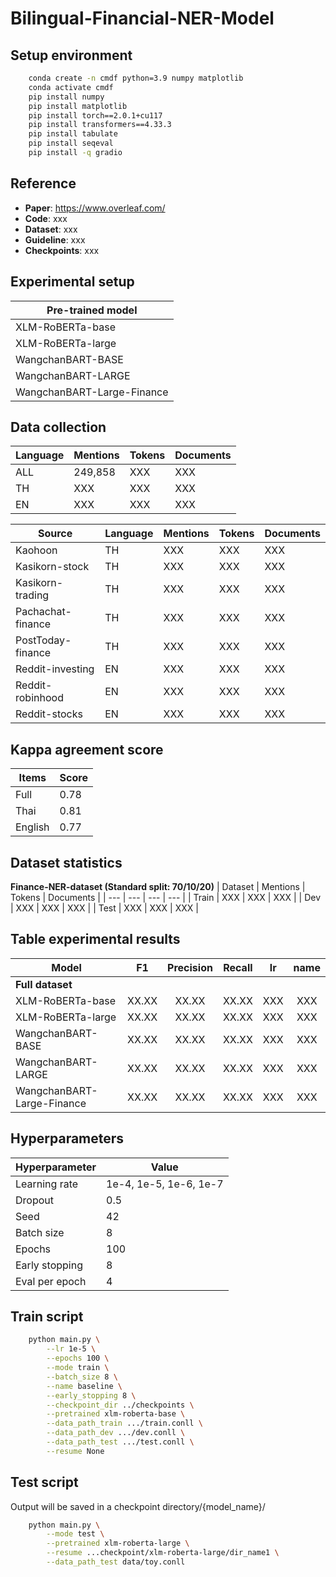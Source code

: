 # Bilingual-Financial-NER-Model

## Setup environment ##
```bash
    conda create -n cmdf python=3.9 numpy matplotlib
    conda activate cmdf
    pip install numpy
    pip install matplotlib
    pip install torch==2.0.1+cu117
    pip install transformers==4.33.3
    pip install tabulate
    pip install seqeval
    pip install -q gradio 
```

## Reference ###
- **Paper**: https://www.overleaf.com/
- **Code**: xxx
- **Dataset**: xxx
- **Guideline**: xxx
- **Checkpoints**: xxx


## Experimental setup ###
| Pre-trained model |
| --- |
| XLM-RoBERTa-base |
| XLM-RoBERTa-large |
| WangchanBART-BASE |
| WangchanBART-LARGE |
| WangchanBART-Large-Finance |


## Data collection ###
Language | Mentions | Tokens | Documents |
| --- | --- | --- | --- |
| ALL | 249,858| XXX | XXX |
| TH | XXX | XXX | XXX |
| EN | XXX | XXX | XXX |

| Source | Language | Mentions | Tokens | Documents |
| --- | --- | --- | --- | --- |
| Kaohoon | TH | XXX | XXX | XXX |
| Kasikorn-stock | TH | XXX | XXX | XXX |
| Kasikorn-trading | TH | XXX | XXX | XXX |
| Pachachat-finance | TH | XXX | XXX | XXX |
| PostToday-finance | TH | XXX | XXX | XXX |
| Reddit-investing | EN | XXX | XXX | XXX |
| Reddit-robinhood | EN | XXX | XXX | XXX |
| Reddit-stocks | EN | XXX | XXX | XXX |


## Kappa agreement score ###
| Items | Score |
| --- | --- |
| Full | 0.78 |
| Thai | 0.81 |
| English | 0.77 |


## Dataset statistics ###
**Finance-NER-dataset (Standard split: 70/10/20)**
| Dataset | Mentions | Tokens | Documents |
| --- | --- | --- | --- |
| Train | XXX | XXX | XXX |
| Dev | XXX | XXX | XXX |
| Test | XXX | XXX | XXX |


## Table experimental results ###
| Model | F1 | Precision | Recall | lr | name |
| --- | :---: | :---: | :---: | :---: | :---: |
| **Full dataset** |
| XLM-RoBERTa-base  | XX.XX | XX.XX | XX.XX | XXX | XXX |
| XLM-RoBERTa-large  | XX.XX | XX.XX | XX.XX | XXX | XXX |
| WangchanBART-BASE  | XX.XX | XX.XX | XX.XX | XXX | XXX |
| WangchanBART-LARGE  | XX.XX | XX.XX | XX.XX | XXX | XXX |
| WangchanBART-Large-Finance  | XX.XX | XX.XX | XX.XX | XXX | XXX |


## Hyperparameters ###
| Hyperparameter | Value |
| --- | --- |
| Learning rate | 1e-4, 1e-5, 1e-6, 1e-7|
| Dropout | 0.5 |
| Seed | 42 |
| Batch size | 8 |
| Epochs | 100 |
| Early stopping | 8 |
| Eval per epoch | 4 |


## Train script
```bash
    python main.py \
        --lr 1e-5 \
        --epochs 100 \
        --mode train \
        --batch_size 8 \
        --name baseline \
        --early_stopping 8 \
        --checkpoint_dir ../checkpoints \
        --pretrained xlm-roberta-base \
        --data_path_train .../train.conll \
        --data_path_dev .../dev.conll \
        --data_path_test .../test.conll \
        --resume None
```


## Test script
Output will be saved in a checkpoint directory/{model_name}/
```bash 
    python main.py \
        --mode test \
        --pretrained xlm-roberta-large \
        --resume ...checkpoint/xlm-roberta-large/dir_name1 \
        --data_path_test data/toy.conll
```